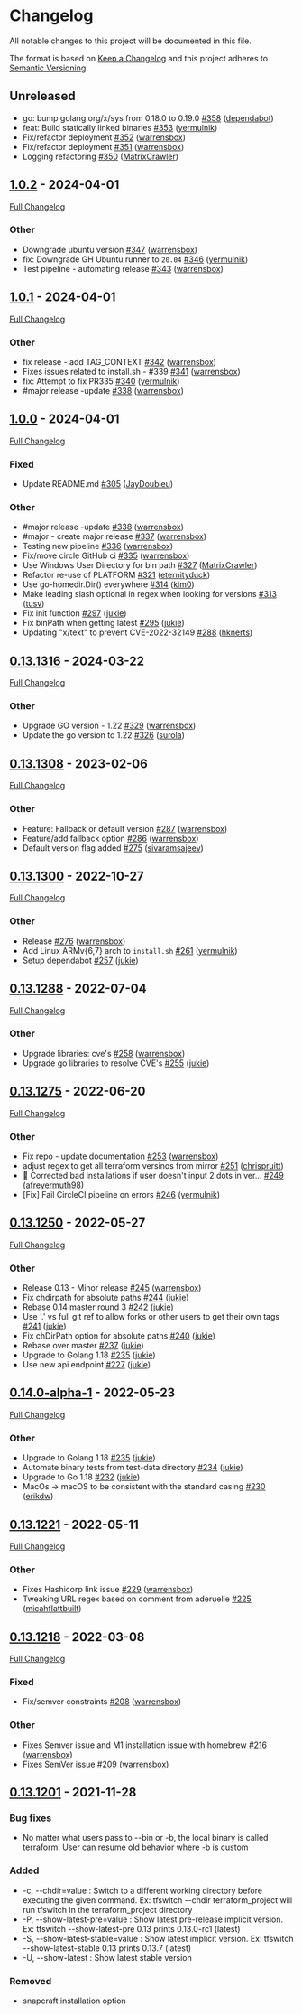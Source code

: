 <!-- markdownlint-disable MD013 MD024 MD043 -->
# Changelog

All notable changes to this project will be documented in this file.

The format is based on [Keep a Changelog](http://keepachangelog.com/en/1.0.0/) and this project adheres to [Semantic Versioning](http://semver.org).

## Unreleased

- go: bump golang.org/x/sys from 0.18.0 to 0.19.0 [#358](https://github.com/warrensbox/terraform-switcher/pull/358) ([dependabot](https://github.com/dependabot))
- feat: Build statically linked binaries [#353](https://github.com/warrensbox/terraform-switcher/pull/353) ([yermulnik](https://github.com/yermulnik))
- Fix/refactor deployment [#352](https://github.com/warrensbox/terraform-switcher/pull/352) ([warrensbox](https://github.com/warrensbox))
- Fix/refactor deployment [#351](https://github.com/warrensbox/terraform-switcher/pull/351) ([warrensbox](https://github.com/warrensbox))
- Logging refactoring [#350](https://github.com/warrensbox/terraform-switcher/pull/350) ([MatrixCrawler](https://github.com/MatrixCrawler))

## [1.0.2](https://github.com/warrensbox/terraform-switcher/releases/tag/1.0.2) - 2024-04-01

[Full Changelog](https://github.com/warrensbox/terraform-switcher/compare/1.0.1...1.0.2)

### Other

- Downgrade ubuntu version [#347](https://github.com/warrensbox/terraform-switcher/pull/347) ([warrensbox](https://github.com/warrensbox))
- fix: Downgrade GH Ubuntu runner to `20.04` [#346](https://github.com/warrensbox/terraform-switcher/pull/346) ([yermulnik](https://github.com/yermulnik))
- Test pipeline - automating release [#343](https://github.com/warrensbox/terraform-switcher/pull/343) ([warrensbox](https://github.com/warrensbox))

## [1.0.1](https://github.com/warrensbox/terraform-switcher/releases/tag/1.0.1) - 2024-04-01

[Full Changelog](https://github.com/warrensbox/terraform-switcher/compare/1.0.0...1.0.1)

### Other

- fix release - add TAG_CONTEXT [#342](https://github.com/warrensbox/terraform-switcher/pull/342) ([warrensbox](https://github.com/warrensbox))
- Fixes issues related to  install.sh - #339 [#341](https://github.com/warrensbox/terraform-switcher/pull/341) ([warrensbox](https://github.com/warrensbox))
- fix: Attempt to fix PR335 [#340](https://github.com/warrensbox/terraform-switcher/pull/340) ([yermulnik](https://github.com/yermulnik))
- #major release -update [#338](https://github.com/warrensbox/terraform-switcher/pull/338) ([warrensbox](https://github.com/warrensbox))

## [1.0.0](https://github.com/warrensbox/terraform-switcher/releases/tag/1.0.0) - 2024-04-01

[Full Changelog](https://github.com/warrensbox/terraform-switcher/compare/0.13.1316...1.0.0)

### Fixed

- Update README.md [#305](https://github.com/warrensbox/terraform-switcher/pull/305) ([JayDoubleu](https://github.com/JayDoubleu))

### Other

- #major release -update [#338](https://github.com/warrensbox/terraform-switcher/pull/338) ([warrensbox](https://github.com/warrensbox))
- #major - create major release [#337](https://github.com/warrensbox/terraform-switcher/pull/337) ([warrensbox](https://github.com/warrensbox))
- Testing new pipeline [#336](https://github.com/warrensbox/terraform-switcher/pull/336) ([warrensbox](https://github.com/warrensbox))
- Fix/move circle GitHub ci [#335](https://github.com/warrensbox/terraform-switcher/pull/335) ([warrensbox](https://github.com/warrensbox))
- Use Windows User Directory for bin path [#327](https://github.com/warrensbox/terraform-switcher/pull/327) ([MatrixCrawler](https://github.com/MatrixCrawler))
- Refactor re-use of PLATFORM [#321](https://github.com/warrensbox/terraform-switcher/pull/321) ([eternityduck](https://github.com/eternityduck))
- Use go-homedir.Dir() everywhere [#314](https://github.com/warrensbox/terraform-switcher/pull/314) ([kim0](https://github.com/kim0))
- Make leading slash optional in regex when looking for versions [#313](https://github.com/warrensbox/terraform-switcher/pull/313) ([tusv](https://github.com/tusv))
- Fix init function [#297](https://github.com/warrensbox/terraform-switcher/pull/297) ([jukie](https://github.com/jukie))
- Fix binPath when getting latest [#295](https://github.com/warrensbox/terraform-switcher/pull/295) ([jukie](https://github.com/jukie))
- Updating "x/text" to prevent CVE-2022-32149 [#288](https://github.com/warrensbox/terraform-switcher/pull/288) ([hknerts](https://github.com/hknerts))

## [0.13.1316](https://github.com/warrensbox/terraform-switcher/releases/tag/0.13.1316) - 2024-03-22

[Full Changelog](https://github.com/warrensbox/terraform-switcher/compare/0.13.1308...0.13.1316)

### Other

- Upgrade GO version - 1.22 [#329](https://github.com/warrensbox/terraform-switcher/pull/329) ([warrensbox](https://github.com/warrensbox))
- Update the go version to 1.22 [#326](https://github.com/warrensbox/terraform-switcher/pull/326) ([surola](https://github.com/surola))

## [0.13.1308](https://github.com/warrensbox/terraform-switcher/releases/tag/0.13.1308) - 2023-02-06

[Full Changelog](https://github.com/warrensbox/terraform-switcher/compare/0.13.1300...0.13.1308)

### Other

- Feature: Fallback or default version [#287](https://github.com/warrensbox/terraform-switcher/pull/287) ([warrensbox](https://github.com/warrensbox))
- Feature/add fallback option [#286](https://github.com/warrensbox/terraform-switcher/pull/286) ([warrensbox](https://github.com/warrensbox))
- Default version flag added [#275](https://github.com/warrensbox/terraform-switcher/pull/275) ([sivaramsajeev](https://github.com/sivaramsajeev))

## [0.13.1300](https://github.com/warrensbox/terraform-switcher/releases/tag/0.13.1300) - 2022-10-27

[Full Changelog](https://github.com/warrensbox/terraform-switcher/compare/0.13.1288...0.13.1300)

### Other

- Release [#276](https://github.com/warrensbox/terraform-switcher/pull/276) ([warrensbox](https://github.com/warrensbox))
- Add Linux ARMv{6,7} arch to `install.sh` [#261](https://github.com/warrensbox/terraform-switcher/pull/261) ([yermulnik](https://github.com/yermulnik))
- Setup dependabot [#257](https://github.com/warrensbox/terraform-switcher/pull/257) ([jukie](https://github.com/jukie))

## [0.13.1288](https://github.com/warrensbox/terraform-switcher/releases/tag/0.13.1288) - 2022-07-04

[Full Changelog](https://github.com/warrensbox/terraform-switcher/compare/0.13.1275...0.13.1288)

### Other

- Upgrade libraries: cve's   [#258](https://github.com/warrensbox/terraform-switcher/pull/258) ([warrensbox](https://github.com/warrensbox))
- Upgrade go libraries to resolve CVE's [#255](https://github.com/warrensbox/terraform-switcher/pull/255) ([jukie](https://github.com/jukie))

## [0.13.1275](https://github.com/warrensbox/terraform-switcher/releases/tag/0.13.1275) - 2022-06-20

[Full Changelog](https://github.com/warrensbox/terraform-switcher/compare/0.13.1250...0.13.1275)

### Other

- Fix repo - update documentation [#253](https://github.com/warrensbox/terraform-switcher/pull/253) ([warrensbox](https://github.com/warrensbox))
- adjust regex to get all terraform versinos from mirror [#251](https://github.com/warrensbox/terraform-switcher/pull/251) ([chrispruitt](https://github.com/chrispruitt))
- :bug: Corrected bad installations if user doesn't input 2 dots in ver… [#249](https://github.com/warrensbox/terraform-switcher/pull/249) ([afreyermuth98](https://github.com/afreyermuth98))
- [Fix] Fail CircleCI pipeline on errors [#246](https://github.com/warrensbox/terraform-switcher/pull/246) ([yermulnik](https://github.com/yermulnik))

## [0.13.1250](https://github.com/warrensbox/terraform-switcher/releases/tag/0.13.1250) - 2022-05-27

[Full Changelog](https://github.com/warrensbox/terraform-switcher/compare/0.14.0-alpha-1...0.13.1250)

### Other

- Release 0.13 - Minor release  [#245](https://github.com/warrensbox/terraform-switcher/pull/245) ([warrensbox](https://github.com/warrensbox))
- Fix chdirpath for absolute paths [#244](https://github.com/warrensbox/terraform-switcher/pull/244) ([jukie](https://github.com/jukie))
- Rebase 0.14 master round 3 [#242](https://github.com/warrensbox/terraform-switcher/pull/242) ([jukie](https://github.com/jukie))
- Use '.' vs full git ref to allow forks or other users to get their own tags [#241](https://github.com/warrensbox/terraform-switcher/pull/241) ([jukie](https://github.com/jukie))
- Fix chDirPath option for absolute paths [#240](https://github.com/warrensbox/terraform-switcher/pull/240) ([jukie](https://github.com/jukie))
- Rebase over master [#237](https://github.com/warrensbox/terraform-switcher/pull/237) ([jukie](https://github.com/jukie))
- Upgrade to Golang 1.18 [#235](https://github.com/warrensbox/terraform-switcher/pull/235) ([jukie](https://github.com/jukie))
- Use new api endpoint [#227](https://github.com/warrensbox/terraform-switcher/pull/227) ([jukie](https://github.com/jukie))

## [0.14.0-alpha-1](https://github.com/warrensbox/terraform-switcher/releases/tag/0.14.0-alpha-1) - 2022-05-23

[Full Changelog](https://github.com/warrensbox/terraform-switcher/compare/0.13.1221...0.14.0-alpha-1)

### Other

- Upgrade to Golang 1.18 [#235](https://github.com/warrensbox/terraform-switcher/pull/235) ([jukie](https://github.com/jukie))
- Automate binary tests from test-data directory [#234](https://github.com/warrensbox/terraform-switcher/pull/234) ([jukie](https://github.com/jukie))
- Upgrade to Go 1.18 [#232](https://github.com/warrensbox/terraform-switcher/pull/232) ([jukie](https://github.com/jukie))
- MacOs -> macOS to be consistent with the standard casing [#230](https://github.com/warrensbox/terraform-switcher/pull/230) ([erikdw](https://github.com/erikdw))

## [0.13.1221](https://github.com/warrensbox/terraform-switcher/releases/tag/0.13.1221) - 2022-05-11

[Full Changelog](https://github.com/warrensbox/terraform-switcher/compare/0.13.1218...0.13.1221)

### Other

- Fixes Hashicorp link issue [#229](https://github.com/warrensbox/terraform-switcher/pull/229) ([warrensbox](https://github.com/warrensbox))
- Tweaking URL regex based on comment from aderuelle [#225](https://github.com/warrensbox/terraform-switcher/pull/225) ([micahflattbuilt](https://github.com/micahflattbuilt))

## [0.13.1218](https://github.com/warrensbox/terraform-switcher/releases/tag/0.13.1218) - 2022-03-08

[Full Changelog](https://github.com/warrensbox/terraform-switcher/compare/ee6ab3adac79d07213e5c8e35022c4dd04d68a1a...0.13.1218)

### Fixed

- Fix/semver constraints [#208](https://github.com/warrensbox/terraform-switcher/pull/208) ([warrensbox](https://github.com/warrensbox))

### Other

- Fixes Semver issue and M1 installation issue with homebrew [#216](https://github.com/warrensbox/terraform-switcher/pull/216) ([warrensbox](https://github.com/warrensbox))
- Fixes SemVer issue  [#209](https://github.com/warrensbox/terraform-switcher/pull/209) ([warrensbox](https://github.com/warrensbox))

## [0.13.1201](https://github.com/warrensbox/terraform-switcher/releases/tag/0.13.1201) - 2021-11-28

### Bug fixes

- No matter what users pass to --bin or -b, the local binary is called terraform. User can resume old behavior where -b is custom

### Added

- -c, --chdir=value : Switch to a different working directory before executing the given command. Ex: tfswitch --chdir terraform_project will run tfswitch in the terraform_project directory
- -P, --show-latest-pre=value : Show latest pre-release implicit version. Ex: tfswitch --show-latest-pre 0.13 prints 0.13.0-rc1 (latest)
- -S, --show-latest-stable=value : Show latest implicit version. Ex: tfswitch --show-latest-stable 0.13 prints 0.13.7 (latest)
- -U, --show-latest : Show latest stable version

### Removed

- snapcraft installation option
